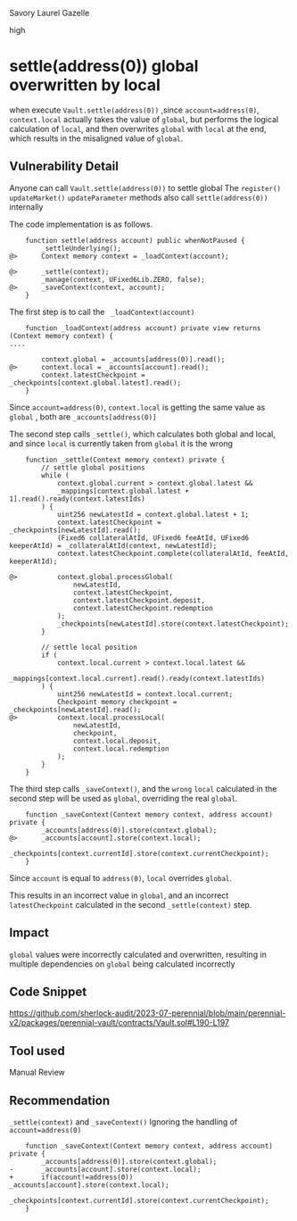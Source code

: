 Savory Laurel Gazelle

high

# settle(address(0)) global overwritten by local
when execute `Vault.settle(address(0))` ,since `account=address(0)`, `context.local` actually takes the value of `global`, but performs the logical calculation of `local`, and then overwrites `global` with `local` at the end, which results in the misaligned value of `global`.

## Vulnerability Detail
Anyone can call `Vault.settle(address(0))` to settle global 
The `register()` `updateMarket()` `updateParameter` methods also call `settle(address(0))` internally

The code implementation is as follows.
```solidity
    function settle(address account) public whenNotPaused {
        _settleUnderlying();
@>      Context memory context = _loadContext(account);

@>      _settle(context);
        _manage(context, UFixed6Lib.ZERO, false);
@>      _saveContext(context, account);
    }
```

The first step is to call the ` _loadContext(account)`
```solidity
    function _loadContext(address account) private view returns (Context memory context) {
....

        context.global = _accounts[address(0)].read();
@>      context.local = _accounts[account].read();
        context.latestCheckpoint = _checkpoints[context.global.latest].read();
    }
```

Since `account=address(0)`, `context.local` is getting the same value as `global` , both are `_accounts[address(0)]`

The second step calls `_settle()`, which calculates both global and local, and since `local` is currently taken from `global` it is the wrong
```solidity
    function _settle(Context memory context) private {
        // settle global positions
        while (
            context.global.current > context.global.latest &&
            _mappings[context.global.latest + 1].read().ready(context.latestIds)
        ) {
            uint256 newLatestId = context.global.latest + 1;
            context.latestCheckpoint = _checkpoints[newLatestId].read();
            (Fixed6 collateralAtId, UFixed6 feeAtId, UFixed6 keeperAtId) = _collateralAtId(context, newLatestId);
            context.latestCheckpoint.complete(collateralAtId, feeAtId, keeperAtId);

@>          context.global.processGlobal(
                newLatestId,
                context.latestCheckpoint,
                context.latestCheckpoint.deposit,
                context.latestCheckpoint.redemption
            );
            _checkpoints[newLatestId].store(context.latestCheckpoint);
        }

        // settle local position
        if (
            context.local.current > context.local.latest &&
            _mappings[context.local.current].read().ready(context.latestIds)
        ) {
            uint256 newLatestId = context.local.current;
            Checkpoint memory checkpoint = _checkpoints[newLatestId].read();
@>          context.local.processLocal(
                newLatestId,
                checkpoint,
                context.local.deposit,
                context.local.redemption
            );
        }
    }
```

The third step calls `_saveContext()`, and the `wrong` `local` calculated in the second step will be used as `global`, overriding the real `global`.

```solidity
    function _saveContext(Context memory context, address account) private {
        _accounts[address(0)].store(context.global);
@>      _accounts[account].store(context.local);
        _checkpoints[context.currentId].store(context.currentCheckpoint);
    }
```
Since `account` is equal to `address(0)`, `local` overrides `global`.

This results in an incorrect value in `global`, and an incorrect `latestCheckpoint` calculated in the second `_settle(context)` step.



## Impact
`global` values were incorrectly calculated and overwritten, resulting in multiple dependencies on `global` being calculated incorrectly

## Code Snippet
https://github.com/sherlock-audit/2023-07-perennial/blob/main/perennial-v2/packages/perennial-vault/contracts/Vault.sol#L190-L197

## Tool used

Manual Review

## Recommendation
`_settle(context)` and `_saveContext()`  Ignoring the handling of `account=address(0)`

```solidity
    function _saveContext(Context memory context, address account) private {
        _accounts[address(0)].store(context.global);
-       _accounts[account].store(context.local);
+       if(account!=address(0)) _accounts[account].store(context.local);
        _checkpoints[context.currentId].store(context.currentCheckpoint);
    }
```
